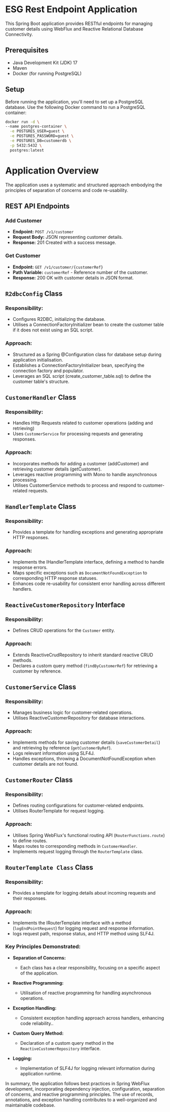 # ESG Rest Endpoint Application

This Spring Boot application provides RESTful endpoints for managing customer details using WebFlux and Reactive Relational Database Connectivity.

## Prerequisites

- Java Development Kit (JDK) 17
- Maven
- Docker (for running PostgreSQL)

## Setup

Before running the application, you'll need to set up a PostgreSQL database. Use the following Docker command to run a PostgreSQL container:

```bash
docker run -d \
--name postgres-container \
  -e POSTGRES_USER=guest \
  -e POSTGRES_PASSWORD=guest \
  -e POSTGRES_DB=customerdb \
  -p 5432:5432 \
  postgres:latest
```

# Application Overview

The application uses a systematic and structured approach embodying the principles of separation of concerns and code re-usability. 

## REST API Endpoints

### Add Customer

- **Endpoint:** `POST /v1/customer`
- **Request Body:** JSON representing customer details.
- **Response:** 201 Created with a success message.

### Get Customer

- **Endpoint:** `GET /v1/customer/{customerRef}`
- **Path Variable:** `customerRef` - Reference number of the customer.
- **Response:** 200 OK with customer details in JSON format.

## `R2dbcConfig` Class

### Responsibility:
- Configures R2DBC, initializing the database.
- Utilises a ConnectionFactoryInitializer bean to create the customer table if it does not exist using an SQL script.

### Approach:
- Structured as a Spring @Configuration class for database setup during application initialisation.
- Establishes a ConnectionFactoryInitializer bean, specifying the connection factory and populator.
- Leverages an SQL script (create_customer_table.sql) to define the customer table's structure.

## `CustomerHandler` Class

### Responsibility:
- Handles Http Requests related to customer operations (adding and retrieving)
- Uses `CustomerService` for processing requests and generating responses.

### Approach:
- Incorporates methods for adding a customer (addCustomer) and retrieving customer details (getCustomer).
- Leverages reactive programming with Mono to handle asynchronous processing.
- Utilises CustomerService methods to process and respond to customer-related requests.

## `HandlerTemplate` Class

### Responsibility:
- Provides a template for handling exceptions and generating appropriate HTTP responses.

### Approach:
- Implements the IHandlerTemplate interface, defining a method to handle response errors.
- Maps specific exceptions such as `DocumentNotFoundException` to corresponding HTTP response statuses.
- Enhances code re-usability for consistent error handling across different handlers.

## `ReactiveCustomerRepository` Interface

### Responsibility:
- Defines CRUD operations for the `Customer` entity.

### Approach:
- Extends ReactiveCrudRepository to inherit standard reactive CRUD methods.
- Declares a custom query method (`findByCustomerRef`) for retrieving a customer by reference.

## `CustomerService` Class

### Responsibility:
- Manages business logic for customer-related operations.
- Utilises ReactiveCustomerRepository for database interactions.

### Approach:
- Implements methods for saving customer details (`saveCustomerDetail`) and retrieving by reference (`getCustomerByRef`).
- Logs relevant information using SLF4J.
- Handles exceptions, throwing a DocumentNotFoundException when customer details are not found.

## `CustomerRouter` Class

### Responsibility:
- Defines routing configurations for customer-related endpoints.
- Utilises RouterTemplate for request logging.

### Approach:
- Utilises Spring WebFlux's functional routing API (`RouterFunctions.route`) to define routes.
- Maps routes to corresponding methods in `CustomerHandler`.
- Implements request logging through the `RouterTemplate` class.

## `RouterTemplate Class` Class

### Responsibility:
- Provides a template for logging details about incoming requests and their responses.

### Approach:
- Implements the IRouterTemplate interface with a method (`logEndPointRequest`) for logging request and response information.
- logs request path, response status, and HTTP method using SLF4J.

### Key Principles Demonstrated:

- **Separation of Concerns:**
    - Each class has a clear responsibility, focusing on a specific aspect of the application.

- **Reactive Programming:**
    - Utilisation of reactive programming for handling asynchronous operations.

- **Exception Handling:**
    - Consistent exception handling approach across handlers, enhancing code reliability..

- **Custom Query Method:**
    - Declaration of a custom query method in the `ReactiveCustomerRepository` interface.

- **Logging:**
    - Implementation of SLF4J for logging relevant information during application runtime.

In summary, the application follows best practices in Spring WebFlux development, 
incorporating dependency injection, configuration, 
separation of concerns, and reactive programming principles. 
The use of records, annotations, and exception handling contributes 
to a well-organized and maintainable codebase.


